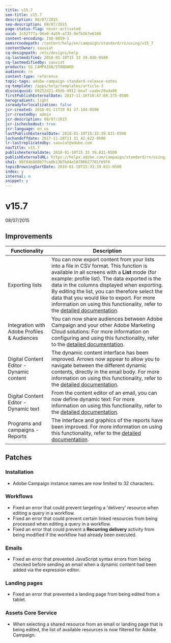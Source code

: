 ```yaml
---
title: v15.7
seo-title: v15.7
description: 08/07/2015
seo-description: 08/07/2015
page-status-flag: never-activated
uuid: 3c82777a-90a0-4a59-a735-0e7b567e6340
content-encoding: ISO-8859-1
aemsrcnodepath: /content/help/en/campaign/standard/rn/using/v15_7
contentOwner: sauviat
cq-designpath: /etc/designs/help
cq-lastmodified: 2018-01-10T15 33 39.836-0500
cq-lastmodifiedby: sauviat
products: SG_CAMPAIGN/STANDARD
audience: rn
content-type: reference
topic-tags: adobe-campaign-standard-release-notes
cq-template: /apps/help/templates/article-3
discoiquuid: 09252d21-45db-4912-bea7-caabc29ada06
firstPublishExternalDate: 2017-11-16T10:47:09.375-0500
herogradient: light
isreadyforlocalization: false
jcr-created: 2018-01-11T19 01 27.144-0500
jcr-createdby: admin
jcr-description: 08/07/2015
jcr-ischeckedout: true
jcr-language: en_us
lastPublishExternalDate: 2018-01-10T15:33:39.831-0500
lochandoffdate: 2017-11-28T11 31 42.822-0500
lr-lastreplicatedby: sauviat@adobe.com
navTitle: v15.7
publishexternaldate: 2018-01-10T15 33 39.831-0500
publishExternalURL: https://helpx.adobe.com/campaign/standard/rn/using/v15_7.html
sha1: 98f84b880b7fca8b13b7b84e18786b27761f69f6
topicBrowsingSortDate: 2018-01-10T15:33:39.831-0500
index: y
internal: n
snippet: y
---
```


# v15.7

08/07/2015

## Improvements

|  Functionality  | Description  |
|---|---|
|  Exporting lists  | You can now export content from your lists into a file in CSV format. This function is available in all screens with a **List** mode (for example: profile list). The data exported is the data in the columns displayed when exporting. By editing the list, you can therefore select the data that you would like to export. For more information on using this functionality, refer to the [detailed documentation](../../automating/using/exporting-lists.md).  |
|  Integration with Adobe Profiles & Audiences  | You can now share audiences between Adobe Campaign and your other Adobe Marketing Cloud solutions: For more information on configuring and using this functionality, refer to the [detailed documentation](../../integrating/using/about-people-core-service-integration.md).  |
|  Digital Content Editor - Dynamic content  | The dynamic content interface has been improved. Arrows now appear to allow you to navigate between the different dynamic contents, directly in the email body. For more information on using this functionality, refer to the [detailed documentation](../../designing/using/defining-dynamic-content.md).  |
|  Digital Content Editor - Dynamic text  | From the content editor of an email, you can now define dynamic text: For more information on using this functionality, refer to the [detailed documentation](../../designing/using/defining-dynamic-text.md).  |
|  Programs and campaigns - Reports  | The interface and graphics of the reports have been improved. For more information on using this functionality, refer to the [detailed documentation](../../reporting/using/defining-the-report-period.md).  |

## Patches

### Installation

* Adobe Campaign instance names are now limited to 32 characters.

### Workflows

* Fixed an error that could prevent targeting a 'delivery' resource when editing a query in a workflow.
* Fixed an error that could prevent certain linked resources from being processed when editing a query in a workflow.
* Fixed an error that could prevent a **Recurring delivery** activity from being modified if the workflow had already been executed.

### Emails

* Fixed an error that prevented JavaScript syntax errors from being checked before sending an email when a dynamic content had been added via the expression editor.

### Landing pages

* Fixed an error that prevented a landing page from being edited from a tablet.

### Assets Core Service

* When selecting a shared resource from an email or landing page that is being edited, the list of available resources is now filtered for Adobe Campaign.

